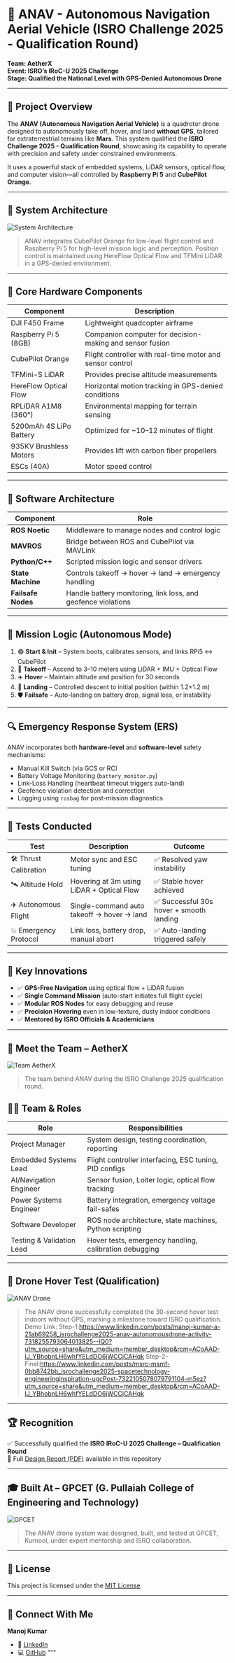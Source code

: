 # 🚀 ANAV - Autonomous Navigation Aerial Vehicle (ISRO Challenge 2025 - Qualification Round)

**Team: AetherX**  
**Event: ISRO’s IRoC-U 2025 Challenge**  
**Stage: Qualified the National Level with GPS-Denied Autonomous Drone**

---

## 📖 Project Overview

The **ANAV (Autonomous Navigation Aerial Vehicle)** is a quadrotor drone designed to autonomously take off, hover, and land **without GPS**, tailored for extraterrestrial terrains like **Mars**. This system qualified the **ISRO Challenge 2025 - Qualification Round**, showcasing its capability to operate with precision and safety under constrained environments.

It uses a powerful stack of embedded systems, LiDAR sensors, optical flow, and computer vision—all controlled by **Raspberry Pi 5** and **CubePilot Orange**.

---

## 🧭 System Architecture
![System Architecture](images/system_architecture.jpg)

> ANAV integrates CubePilot Orange for low-level flight control and Raspberry Pi 5 for high-level mission logic and perception. Position control is maintained using HereFlow Optical Flow and TFMini LiDAR in a GPS-denied environment.

---

## 🔧 Core Hardware Components

| Component                  | Description                                               |
|----------------------------|-----------------------------------------------------------|
| DJI F450 Frame             | Lightweight quadcopter airframe                           |
| Raspberry Pi 5 (8GB)       | Companion computer for decision-making and sensor fusion  |
| CubePilot Orange           | Flight controller with real-time motor and sensor control |
| TFMini-S LiDAR             | Provides precise altitude measurements                    |
| HereFlow Optical Flow      | Horizontal motion tracking in GPS-denied conditions       |
| RPLiDAR A1M8 (360°)        | Environmental mapping for terrain sensing                 |
| 5200mAh 4S LiPo Battery    | Optimized for ~10–12 minutes of flight                    |
| 935KV Brushless Motors     | Provides lift with carbon fiber propellers                |
| ESCs (40A)                 | Motor speed control                                       |

---

## 🧠 Software Architecture

| Component        | Role                                                              |
|------------------|-------------------------------------------------------------------|
| **ROS Noetic**   | Middleware to manage nodes and control logic                      |
| **MAVROS**       | Bridge between ROS and CubePilot via MAVLink                      |
| **Python/C++**   | Scripted mission logic and sensor drivers                         |
| **State Machine**| Controls takeoff → hover → land → emergency handling              |
| **Failsafe Nodes**| Handle battery monitoring, link loss, and geofence violations     |

---

## 🚀 Mission Logic (Autonomous Mode)

1. 🟢 **Start & Init** – System boots, calibrates sensors, and links RPi5 ↔ CubePilot
2. 🛫 **Takeoff** – Ascend to 3–10 meters using LiDAR + IMU + Optical Flow
3. ✈️ **Hover** – Maintain altitude and position for 30 seconds
4. 🛬 **Landing** – Controlled descent to initial position (within 1.2×1.2 m)
5. 🛡️ **Failsafe** – Auto-landing on battery drop, signal loss, or instability

---

## 🔍 Emergency Response System (ERS)

ANAV incorporates both **hardware-level** and **software-level** safety mechanisms:

- Manual Kill Switch (via GCS or RC)
- Battery Voltage Monitoring (`battery_monitor.py`)
- Link-Loss Handling (heartbeat timeout triggers auto-land)
- Geofence violation detection and correction
- Logging using `rosbag` for post-mission diagnostics

---

## 🧪 Tests Conducted

| Test | Description | Outcome |
|------|-------------|---------|
| 🛠️ Thrust Calibration | Motor sync and ESC tuning | ✅ Resolved yaw instability |
| 🛰️ Altitude Hold | Hovering at 3m using LiDAR + Optical Flow | ✅ Stable hover achieved |
| ✈️ Autonomous Flight | Single-command auto takeoff → hover → land | ✅ Successful 30s hover + smooth landing |
| 💥 Emergency Protocol | Link loss, battery drop, manual abort | ✅ Auto-landing triggered safely |

---

## 🎯 Key Innovations

- ✅ **GPS-Free Navigation** using optical flow + LiDAR fusion
- ✅ **Single Command Mission** (auto-start initiates full flight cycle)
- ✅ **Modular ROS Nodes** for easy debugging and reuse
- ✅ **Precision Hovering** even in low-texture, dusty indoor conditions
- ✅ **Mentored by ISRO Officials & Academicians**

---
## 👥 Meet the Team – AetherX

![Team AetherX](images/Team.jpg)

> The team behind ANAV during the ISRO Challenge 2025 qualification round.

## 🧑‍💻 Team & Roles

| Role                      | Responsibilities                                         |
|---------------------------|-----------------------------------------------------------|
| Project Manager           | System design, testing coordination, reporting            |
| Embedded Systems Lead     | Flight controller interfacing, ESC tuning, PID configs    |
| AI/Navigation Engineer    | Sensor fusion, Loiter logic, optical flow tracking        |
| Power Systems Engineer    | Battery integration, emergency voltage fail-safes         |
| Software Developer        | ROS node architecture, state machines, Python scripting   |
| Testing & Validation Lead | Hover tests, emergency handling, calibration debugging    |

---
## 📸 Drone Hover Test (Qualification)

![ANAV Drone](images/ANAV_Drone_Non_GPS.jpg)

> The ANAV drone successfully completed the 30-second hover test indoors without GPS, marking a milestone toward ISRO qualification.
> Demo Link:
Step-1:https://www.linkedin.com/posts/manoj-kumar-a-21ab69258_isrochallenge2025-anav-autonomousdrone-activity-7318255793064013825--IQ0?utm_source=share&utm_medium=member_desktop&rcm=ACoAAD-IJ_YBhobnLH6whfYELdDO6jWCCjCAHqk
Step-2-Final:https://www.linkedin.com/posts/msrc-msmf-0bb8742bb_isrochallenge2025-spacetechnology-engineeringinspiration-ugcPost-7322105078079791104-m5ez?utm_source=share&utm_medium=member_desktop&rcm=ACoAAD-IJ_YBhobnLH6whfYELdDO6jWCCjCAHqk
---
## 🏆 Recognition

✅ Successfully qualified the **ISRO IRoC-U 2025 Challenge – Qualification Round**  
📄 Full [Design Report (PDF)](ANAV_Report.pdf) available in this repository

---
## 🎓 Built At – GPCET (G. Pullaiah College of Engineering and Technology)

![GPCET](images/GPCET.jpg)

> The ANAV drone system was designed, built, and tested at GPCET, Kurnool, under expert mentorship and ISRO collaboration.
----
## 📄 License

This project is licensed under the [MIT License](LICENSE)

---

## 👋 Connect With Me

**Manoj Kumar**  
- 🔗 [LinkedIn](https://www.linkedin.com/in/manoj-kumar-a-21ab69258/)  
- 💻 [GitHub](https://github.com/ManojCodeCraft)
"""

